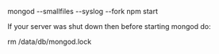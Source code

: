mongod --smallfiles --syslog --fork
npm start

If your server was shut down then before starting mongod do:

rm /data/db/mongod.lock
